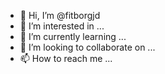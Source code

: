 - 👋 Hi, I’m @fitborgjd
- 👀 I’m interested in ...
- 🌱 I’m currently learning ...
- 💞️ I’m looking to collaborate on ...
- 📫 How to reach me ...

<!---
fitborgjd/fitborgjd is a ✨ special ✨ repository because its `README.md` (this file) appears on your GitHub profile.
You can click the Preview link to take a look at your changes.
--->

